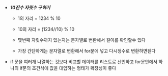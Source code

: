 - ***10진수 자릿수 구하기***
    - 1의 자리 = 1234 % 10 
    - 10의 자리 = (1234//10) % 10
	- 몇번째 자릿수까지 있는지는 문자열로 변환해서 길이를 확인할수 있다

	- 가장 간단하게는 문자열로 변환해서 for문에 넣고 다시정수로 변환하면된다


- if 문을 여러개 나열하는 것보다 비교할 데이터를 리스트로 선언하고 for문안에서 하나의 if문의 조건식에 값을 대입하는 형태가 확장성이 좋다
